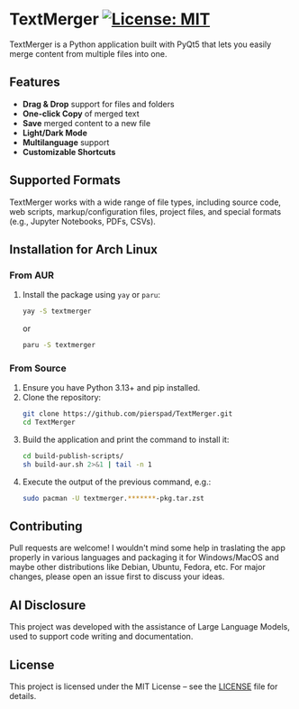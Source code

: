 # TextMerger [![License: MIT](https://img.shields.io/badge/License-MIT-yellow.svg)](https://opensource.org/licenses/MIT)

TextMerger is a Python application built with PyQt5 that lets you easily merge content from multiple files into one.

## Features
- **Drag & Drop** support for files and folders
- **One-click Copy** of merged text
- **Save** merged content to a new file
- **Light/Dark Mode**
- **Multilanguage** support
- **Customizable Shortcuts**

## Supported Formats
TextMerger works with a wide range of file types, including source code, web scripts, markup/configuration files, project files, and special formats (e.g., Jupyter Notebooks, PDFs, CSVs).

## Installation for Arch Linux

### From AUR

1. Install the package using `yay` or `paru`:
   ```bash
   yay -S textmerger
   ```
   or
   ```bash
   paru -S textmerger
   ```
   
### From Source
1. Ensure you have Python 3.13+ and pip installed.
2. Clone the repository:
   ```bash
   git clone https://github.com/pierspad/TextMerger.git
   cd TextMerger
   ```
3. Build the application and print the command to install it:
   ```bash
   cd build-publish-scripts/
   sh build-aur.sh 2>&1 | tail -n 1
   ```
4. Execute the output of the previous command, e.g.:
   ```bash
   sudo pacman -U textmerger.*******-pkg.tar.zst
   ```

## Contributing
Pull requests are welcome! 
I wouldn't mind some help in traslating the app properly in various languages and packaging it for Windows/MacOS and maybe other distributions like Debian, Ubuntu, Fedora, etc.
For major changes, please open an issue first to discuss your ideas.

## AI Disclosure
This project was developed with the assistance of Large Language Models, used to support code writing and documentation.

## License
This project is licensed under the MIT License – see the [LICENSE](LICENSE) file for details.
